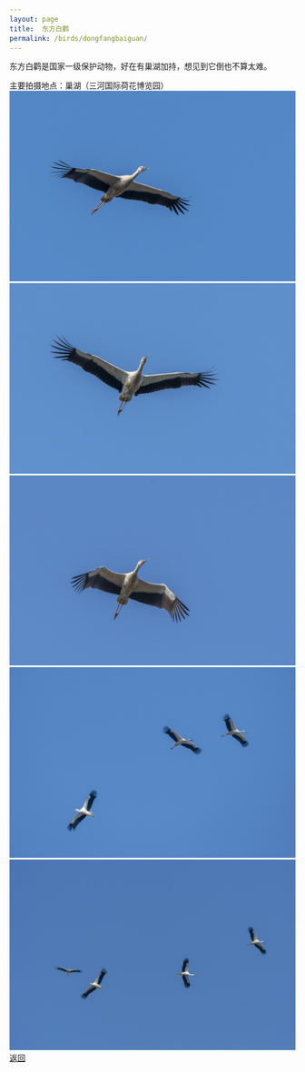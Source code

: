 ```yaml
---
layout: page
title: 	东方白鹳
permalink: /birds/dongfangbaiguan/
---
```

东方白鹳是国家一级保护动物，好在有巢湖加持，想见到它倒也不算太难。

主要拍摄地点：巢湖（三河国际荷花博览园）
![](../picture/东方白鹳/DSC_6727-NEF_DxO_DeepPRIME.jpg)
![](../picture/东方白鹳/DSC_6728-NEF_DxO_DeepPRIME.jpg)
![](../picture/东方白鹳/DSC_6729-NEF_DxO_DeepPRIME.jpg)
![](../picture/东方白鹳/DSC_7381-NEF_DxO_DeepPRIME.jpg)
![](../picture/东方白鹳/DSC_7389-NEF_DxO_DeepPRIME.jpg)
[返回](../../)
